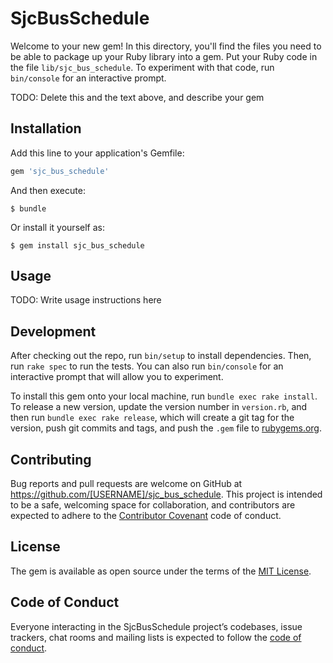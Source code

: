 # SjcBusSchedule

Welcome to your new gem! In this directory, you'll find the files you need to be able to package up your Ruby library into a gem. Put your Ruby code in the file `lib/sjc_bus_schedule`. To experiment with that code, run `bin/console` for an interactive prompt.

TODO: Delete this and the text above, and describe your gem

## Installation

Add this line to your application's Gemfile:

```ruby
gem 'sjc_bus_schedule'
```

And then execute:

    $ bundle

Or install it yourself as:

    $ gem install sjc_bus_schedule

## Usage

TODO: Write usage instructions here

## Development

After checking out the repo, run `bin/setup` to install dependencies. Then, run `rake spec` to run the tests. You can also run `bin/console` for an interactive prompt that will allow you to experiment.

To install this gem onto your local machine, run `bundle exec rake install`. To release a new version, update the version number in `version.rb`, and then run `bundle exec rake release`, which will create a git tag for the version, push git commits and tags, and push the `.gem` file to [rubygems.org](https://rubygems.org).

## Contributing

Bug reports and pull requests are welcome on GitHub at https://github.com/[USERNAME]/sjc_bus_schedule. This project is intended to be a safe, welcoming space for collaboration, and contributors are expected to adhere to the [Contributor Covenant](http://contributor-covenant.org) code of conduct.

## License

The gem is available as open source under the terms of the [MIT License](https://opensource.org/licenses/MIT).

## Code of Conduct

Everyone interacting in the SjcBusSchedule project’s codebases, issue trackers, chat rooms and mailing lists is expected to follow the [code of conduct](https://github.com/[USERNAME]/sjc_bus_schedule/blob/master/CODE_OF_CONDUCT.md).
